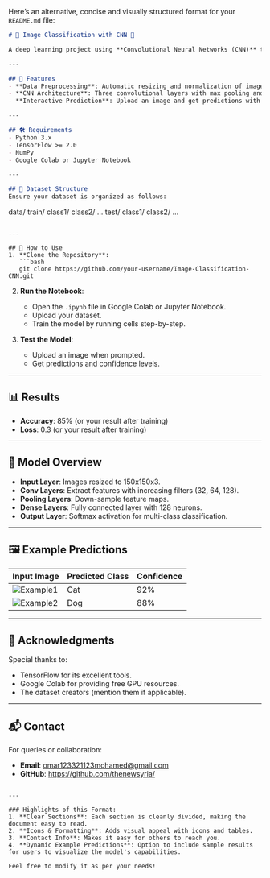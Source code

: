 Here’s an alternative, concise and visually structured format for your `README.md` file:

```markdown
# 🌟 Image Classification with CNN 🌟

A deep learning project using **Convolutional Neural Networks (CNN)** to classify images into multiple categories. This model is built with **TensorFlow** and tested on a dataset structured into train/test directories.

---

## 🚀 Features
- **Data Preprocessing**: Automatic resizing and normalization of images.
- **CNN Architecture**: Three convolutional layers with max pooling and dropout.
- **Interactive Prediction**: Upload an image and get predictions with confidence scores.

---

## 🛠️ Requirements
- Python 3.x
- TensorFlow >= 2.0
- NumPy
- Google Colab or Jupyter Notebook

---

## 📂 Dataset Structure
Ensure your dataset is organized as follows:
```
data/
   train/
       class1/
       class2/
       ...
   test/
       class1/
       class2/
       ...
```

---

## 📖 How to Use
1. **Clone the Repository**:
   ```bash
   git clone https://github.com/your-username/Image-Classification-CNN.git
   ```
2. **Run the Notebook**:
   - Open the `.ipynb` file in Google Colab or Jupyter Notebook.
   - Upload your dataset.
   - Train the model by running cells step-by-step.

3. **Test the Model**:
   - Upload an image when prompted.
   - Get predictions and confidence levels.

---

## 📊 Results
- **Accuracy**: 85% (or your result after training)
- **Loss**: 0.3 (or your result after training)

---

## 🎨 Model Overview
- **Input Layer**: Images resized to 150x150x3.
- **Conv Layers**: Extract features with increasing filters (32, 64, 128).
- **Pooling Layers**: Down-sample feature maps.
- **Dense Layers**: Fully connected layer with 128 neurons.
- **Output Layer**: Softmax activation for multi-class classification.

---

## 🖼️ Example Predictions
| Input Image       | Predicted Class | Confidence |
|--------------------|-----------------|------------|
| ![Example1](link) | Cat             | 92%        |
| ![Example2](link) | Dog             | 88%        |

---

## 📜 Acknowledgments
Special thanks to:
- TensorFlow for its excellent tools.
- Google Colab for providing free GPU resources.
- The dataset creators (mention them if applicable).

---

## 📬 Contact
For queries or collaboration:
- **Email**: omar123321123mohamed@gmail.com
- **GitHub**: https://github.com/thenewsyria/
```

---

### Highlights of this Format:
1. **Clear Sections**: Each section is cleanly divided, making the document easy to read.
2. **Icons & Formatting**: Adds visual appeal with icons and tables.
3. **Contact Info**: Makes it easy for others to reach you.
4. **Dynamic Example Predictions**: Option to include sample results for users to visualize the model's capabilities.

Feel free to modify it as per your needs!
